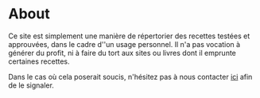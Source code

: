 # About

Ce site est simplement une manière de répertorier des recettes testées et approuvées, dans le cadre d''un usage personnel. Il n'a pas vocation à générer du profit, ni à faire du tort aux sites ou livres dont il emprunte certaines recettes. 

Dans le cas où cela poserait soucis, n'hésitez pas à nous contacter [ici](https://github.com/frankois) afin de le signaler.
